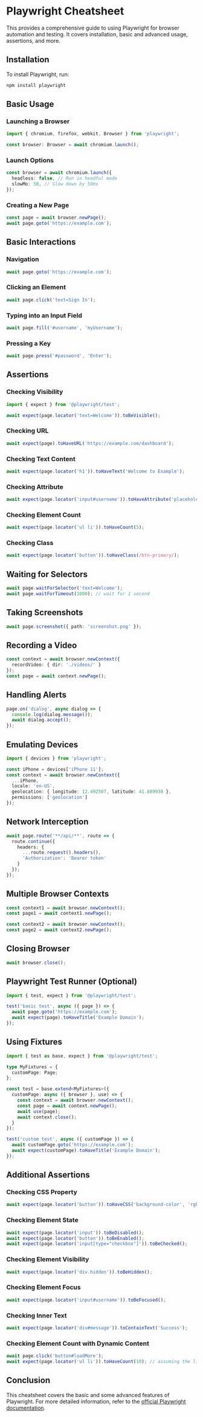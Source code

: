 
# Playwright Cheatsheet

This  provides a comprehensive guide to using Playwright for browser automation and testing. It covers installation, basic and advanced usage, assertions, and more.

## Installation

To install Playwright, run:

```sh
npm install playwright
```

## Basic Usage

### Launching a Browser

```typescript
import { chromium, firefox, webkit, Browser } from 'playwright';

const browser: Browser = await chromium.launch();
```

### Launch Options

```typescript
const browser = await chromium.launch({
  headless: false, // Run in headful mode
  slowMo: 50, // Slow down by 50ms
});
```

### Creating a New Page

```typescript
const page = await browser.newPage();
await page.goto('https://example.com');
```

## Basic Interactions

### Navigation

```typescript
await page.goto('https://example.com');
```

### Clicking an Element

```typescript
await page.click('text=Sign In');
```

### Typing into an Input Field

```typescript
await page.fill('#username', 'myUsername');
```

### Pressing a Key

```typescript
await page.press('#password', 'Enter');
```

## Assertions

### Checking Visibility

```typescript
import { expect } from '@playwright/test';

await expect(page.locator('text=Welcome')).toBeVisible();
```

### Checking URL

```typescript
await expect(page).toHaveURL('https://example.com/dashboard');
```

### Checking Text Content

```typescript
await expect(page.locator('h1')).toHaveText('Welcome to Example');
```

### Checking Attribute

```typescript
await expect(page.locator('input#username')).toHaveAttribute('placeholder', 'Enter your username');
```

### Checking Element Count

```typescript
await expect(page.locator('ul li')).toHaveCount(5);
```

### Checking Class

```typescript
await expect(page.locator('button')).toHaveClass(/btn-primary/);
```

## Waiting for Selectors

```typescript
await page.waitForSelector('text=Welcome');
await page.waitForTimeout(1000); // wait for 1 second
```

## Taking Screenshots

```typescript
await page.screenshot({ path: 'screenshot.png' });
```

## Recording a Video

```typescript
const context = await browser.newContext({
  recordVideo: { dir: './videos/' }
});
const page = await context.newPage();
```

## Handling Alerts

```typescript
page.on('dialog', async dialog => {
  console.log(dialog.message());
  await dialog.accept();
});
```

## Emulating Devices

```typescript
import { devices } from 'playwright';

const iPhone = devices['iPhone 11'];
const context = await browser.newContext({
  ...iPhone,
  locale: 'en-US',
  geolocation: { longitude: 12.492507, latitude: 41.889938 },
  permissions: ['geolocation']
});
```

## Network Interception

```typescript
await page.route('**/api/**', route => {
  route.continue({
    headers: {
      ...route.request().headers(),
      'Authorization': 'Bearer token'
    }
  });
});
```

## Multiple Browser Contexts

```typescript
const context1 = await browser.newContext();
const page1 = await context1.newPage();

const context2 = await browser.newContext();
const page2 = await context2.newPage();
```

## Closing Browser

```typescript
await browser.close();
```

## Playwright Test Runner (Optional)

```typescript
import { test, expect } from '@playwright/test';

test('basic test', async ({ page }) => {
  await page.goto('https://example.com');
  await expect(page).toHaveTitle('Example Domain');
});
```

## Using Fixtures

```typescript
import { test as base, expect } from '@playwright/test';

type MyFixtures = {
  customPage: Page;
};

const test = base.extend<MyFixtures>({
  customPage: async ({ browser }, use) => {
    const context = await browser.newContext();
    const page = await context.newPage();
    await use(page);
    await context.close();
  }
});

test('custom test', async ({ customPage }) => {
  await customPage.goto('https://example.com');
  await expect(customPage).toHaveTitle('Example Domain');
});
```

## Additional Assertions

### Checking CSS Property

```typescript
await expect(page.locator('button')).toHaveCSS('background-color', 'rgb(255, 0, 0)');
```

### Checking Element State

```typescript
await expect(page.locator('input')).toBeDisabled();
await expect(page.locator('button')).toBeEnabled();
await expect(page.locator('input[type="checkbox"]')).toBeChecked();
```

### Checking Element Visibility

```typescript
await expect(page.locator('div.hidden')).toBeHidden();
```

### Checking Element Focus

```typescript
await expect(page.locator('input#username')).toBeFocused();
```

### Checking Inner Text

```typescript
await expect(page.locator('div#message')).toContainText('Success');
```

### Checking Element Count with Dynamic Content

```typescript
await page.click('button#loadMore');
await expect(page.locator('ul li')).toHaveCount(10); // assuming the list doubles in size
```

## Conclusion

This cheatsheet covers the basic and some advanced features of Playwright. For more detailed information, refer to the [official Playwright documentation](https://playwright.dev/docs/intro).
